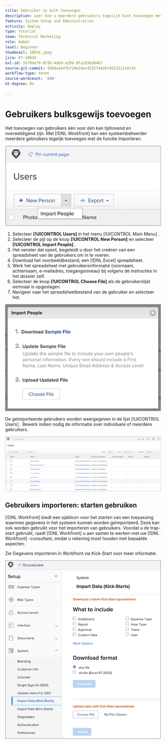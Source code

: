 ```yaml
---
title: Gebruiker in bulk toevoegen
description: Leer hoe u meerdere gebruikers tegelijk kunt toevoegen met een spreadsheet voor een startsjabloon.
feature: System Setup and Administration
activity: deploy
type: Tutorial
team: Technical Marketing
role: Admin
level: Beginner
thumbnail: 10034.jpeg
jira: KT-10034
exl-id: 3579de79-973b-4db9-a299-9fa1836d0467
source-git-commit: 4568e4e47b719e2dee35357d42674613112a9c43
workflow-type: tm+mt
source-wordcount: '204'
ht-degree: 0%

---
```


# Gebruikers bulksgewijs toevoegen

Het toevoegen van gebruikers één voor één kan tijdrovend en overweldigend zijn. Met [!DNL Workfront] kan een systeembeheerder meerdere gebruikers tegelijk toevoegen met de functie Importeren.

![[!UICONTROL Import People] menuoptie ](assets/admin-fund-adding-users-5.png)

1. Selecteer **[!UICONTROL Users]** in het menu [!UICONTROL Main Menu] .
1. Selecteer de pijl op de knop **[!UICONTROL New Person]** en selecteer **[!UICONTROL Import People]** .
1. Het venster dat opent, begeleidt u door het creëren van een spreadsheet van de gebruikers om in te voeren.
1. Download het voorbeeldbestand, een [!DNL Excel] spreadsheet.
1. Werk het spreadsheet met gebruikersinformatie (voornaam, achternaam, e-mailadres, toegangsniveau) bij volgens de instructies in het dossier zelf.
1. Selecteer de knop **[!UICONTROL Choose File]** als de gebruikerslijst eenmaal is opgeslagen.
1. Navigeer naar het spreadsheetbestand van de gebruiker en selecteer het.

![ het venster van Mensen van de Invoer ](assets/admin-fund-adding-users-6.png)

De geïmporteerde gebruikers worden weergegeven in de lijst [!UICONTROL Users] . Bewerk indien nodig de informatie over individuele of meerdere gebruikers.

![ lijst van Gebruikers ](assets/admin-fund-adding-users-7.png)

## Gebruikers importeren: starten gebruiken

[!DNL Workfront] biedt een sjabloon voor het starten van een toepassing waarmee gegevens in het systeem kunnen worden geïmporteerd. Deze kan ook worden gebruikt voor het importeren van gebruikers. Voordat u de trap-start gebruikt, raadt [!DNL Workfront] u aan samen te werken met uw [!DNL Workfront] -consultant, omdat u rekening moet houden met bepaalde aspecten.

<!--
paragraph below needs URL to article
-->

Zie Gegevens importeren in Workfront via Kick-Start voor meer informatie.

![[!UICONTROL Import Data] ([!UICONTROL Kick-Starts]) venster in [!UICONTROL Setup] gebied ](assets/admin-fund-adding-users-8.png)

<!--
Learn more URLs
Import users
Import data into Workfront via Kick-Starts
-->
